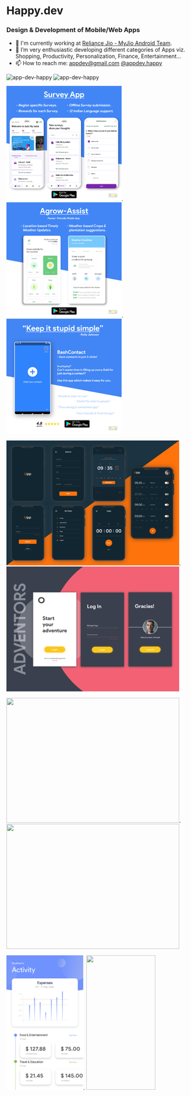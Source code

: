 # Happy.dev
### Design & Development of Mobile/Web Apps

- 🔭 I'm currently working at [Reliance Jio - MyJio Android Team](https://www.jio.com/).
- 🌱 I’m very enthusiastic developing different categories of Apps viz. Shopping, Productivity, Personalization, Finance, Entertainment...
- 📫 How to reach me: [appdev@gmail.com](appdev.happy@gmail.com)  [@appdev.happy](https://www.instagram.com/appdev.happy/)

<p align="left"> <img src="https://komarev.com/ghpvc/?username=app-dev-happy&label=Profile Views&color=brightgreen&style=plastic" alt="app-dev-happy" />
  <img src="https://komarev.com/ghpvc/?username=app-dev-happy&label=Repo Views&color=blue&style=plastic" alt="app-dev-happy" />
</p>

[<img src="https://github.com/app-dev-happy/Happy/blob/main/InstaPost5_SurveyApp.jpg" width="300" height="300">](https://www.instagram.com/p/CCggWAeAzFJ/). [<img src="https://github.com/app-dev-happy/Happy/blob/main/InstaPost5_AgrowAssist.jpg" width="300" height="300">](https://www.instagram.com/p/CCghrdxgckz/). [<img src="https://github.com/app-dev-happy/Happy/blob/main/InstaPost4_BashContacts.jpg" width="300" height="300">](https://www.instagram.com/p/CCTw1qygyjH/)

[<img src="https://github.com/app-dev-happy/Happy/blob/main/AlarmApp.jpg" width="450" height="325">](https://dribbble.com/shots/11982963-Alarm-Mobile-Application). [<img src="https://github.com/app-dev-happy/Happy/blob/main/Adventors.jpg" width="450" height="325">](https://dribbble.com/shots/11987555-Adventors-Mobile-Application)

[<img src="https://cdn.dribbble.com/users/4631982/screenshots/11980936/media/3709e30f47386f85344ae0066c7cc001.jpg" width="450" height="325">](https://dribbble.com/shots/11980936-Survey-Mobile-Application). [<img src="https://cdn.dribbble.com/users/4631982/screenshots/12025457/media/f506c71b8e708df42fade1a87bfc2d38.jpg" width="450" height="325">](https://dribbble.com/shots/12025457-Eiffel-Tower-Gold)

[<img src="https://github.com/app-dev-happy/Happy/blob/main/ExpenseTracker.jpg" width="200" height="350">](https://www.instagram.com/p/CCTpN7iAIMM/). [<img src="https://github.com/app-dev-happy/Happy/blob/main/DashboardScreen2%20%E2%80%93%201.jpg" width="180" height="350">](https://www.instagram.com/p/CEUiUqVAdgs/)
